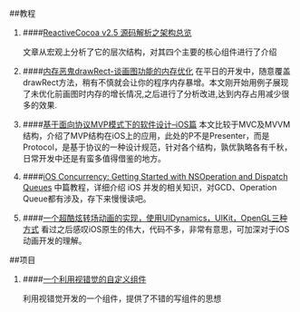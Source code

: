 ##教程

1. ####[ReactiveCocoa v2.5 源码解析之架构总览](http://www.cocoachina.com/ios/20160106/14880.html?_t_t_t=0.9231971127446741)

	文章从宏观上分析了它的层次结构，对其四个主要的核心组件进行了介绍
2. ####[内存恶鬼drawRect-谈画图功能的内存优化](http://mp.weixin.qq.com/s?__biz=MjM5NTIyNTUyMQ==&mid=447105405&idx=1&sn=054dc54289a98e8a39f2b9386f4f620e&scene=23&srcid=0111YFLCfB1ckjgp5ae73Eec#rd)
在平日的开发中，随意覆盖drawRect方法，稍有不慎就会让你的程序内存暴增。本文刚开始用例子展现了未优化前画图时内存的增长情况,之后进行了分析改进,达到内存占用减少很多的效果.
3. ####[基于面向协议MVP模式下的软件设计–iOS篇](http://www.cocoachina.com/ios/20151223/14768.html)
本文比较于MVC及MVVM结构，介绍了MVP结构在iOS上的应用，此处的P不是Presenter，而是Protocol，是基于协议的一种设计规范，针对各个结构，孰优孰略各有千秋，日常开发中还是有蛮多值得借鉴的地方。

4. ####[iOS Concurrency: Getting Started with NSOperation and Dispatch Queues](http://www.appcoda.com/ios-concurrency/)
中篇教程，详细介绍 iOS 并发的相关知识，对GCD、Operation Queue都有涉及，存下来慢慢读吧。

5. ####[一个超酷炫转场动画的实现，使用UIDynamics，UIKit，OpenGL三种方式](https://yalantis.com/blog/uidynamics-uikit-or-opengl-3-types-of-ios-animations-for-the-star-wars/)
看过之后感叹iOS原生的伟大，代码不多，非常有意思，可加深对于iOS动画开发的理解。

##项目

1. ####[一个利用视错觉的自定义组件](https://github.com/lizelu/ZLCustomeSegmentControlView)

	利用视错觉开发的一个组件，提供了不错的写组件的思想 


